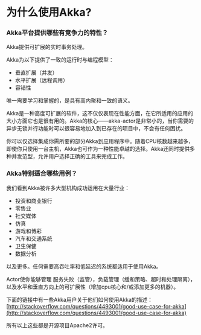 # 为什么使用Akka?

### Akka平台提供哪些有竞争力的特性？

Akka提供可扩展的实时事务处理。

Akka为以下提供了一致的运行时与编程模型：

* 垂直扩展（并发）
* 水平扩展（远程调用）
* 容错性

唯一需要学习和掌握的，是具有高内聚和一致的语义。

Akka是一种高度可扩展的软件，这不仅仅表现在性能方面，在它所适用的应用的大小方面它也是很有用的。Akka的核心——akka-actor是非常小的，当你需要的异步无锁并行功能时可以很容易地加入到已存在的项目中，不会有任何困扰。

你可以仅选择集成你需所要的部分Akka到应用程序中。随着CPU核数越来越多，即使你只使用一台主机，Akka也可作为一种性能卓越的选择。Akka还同时提供多种并发范型，允许用户选择正确的工具来完成工作。


### Akka特别适合哪些用例？

我们看到Akka被许多大型机构成功运用在大量行业：

* 投资和商业银行
* 零售业
* 社交媒体
* 仿真
* 游戏和博彩
* 汽车和交通系统
* 卫生保健
* 数据分析

以及更多。任何需要高吞吐率和低延迟的系统都适用于使用Akka。

Actor使你能够管理 服务失败（监管），负载管理（缓和策略、超时和处理隔离），以及水平和垂直方向上的可扩展性（增加cpu核心和/或添加更多的机器）。

下面的链接中有一些Akka用户关于他们如何使用Akka的描述：[http://stackoverflow.com/questions/4493001/good-use-case-for-akka](http://stackoverflow.com/questions/4493001/good-use-case-for-akka)

所有以上这些都是开源项目Apache2许可。
